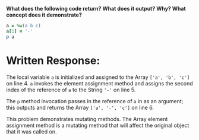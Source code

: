 **What does the following code return? What does it output? Why? What concept does it demonstrate?**

```ruby
a = %w(a b c)
a[1] = '-'
p a
```
# Written Response:

The local variable `a` is initialized and assigned to the Array `['a', 'b', 'c']` on line 4.
`a` invokes the element assignment method and assigns the second index of the reference of `a` to the String `'-'` on line 5.

The `p` method invocation passes in the reference of `a` in as an argument; this outputs and returns the Array `['a', '-', 'c']` on line 6.

This problem demonstrates mutating methods. The Array element assignment method is a mutating method that will affect the original object that it was called on.


